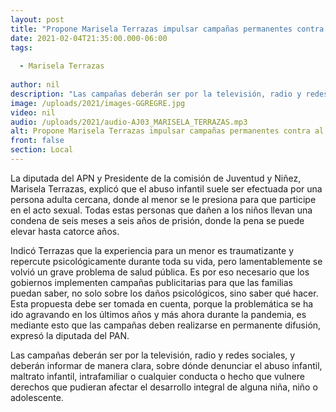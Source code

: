 ```yaml
---
layout: post
title: "Propone Marisela Terrazas impulsar campañas permanentes contra al abuso infantil"
date: 2021-02-04T21:35:00.000-06:00
tags:
  
  - Marisela Terrazas
  
author: nil
description: "Las campañas deberán ser por la televisión, radio y redes sociales"
image: /uploads/2021/images-GGREGRE.jpg
video: nil
audio: /uploads/2021/audio-AJ03_MARISELA_TERRAZAS.mp3
alt: Propone Marisela Terrazas impulsar campañas permanentes contra al abuso infantil
front: false
section: Local
---
```


La diputada del APN y Presidente de la comisión de Juventud y Niñez, Marisela Terrazas, explicó que el abuso infantil suele ser efectuada por una persona adulta cercana, donde al menor se le presiona para que participe en el acto sexual. Todas estas personas que dañen a los niños llevan una condena de seis meses a seis años de prisión, donde la pena se puede elevar  hasta catorce años.

Indicó Terrazas que la experiencia para un menor es traumatizante y repercute psicológicamente durante toda su vida, pero lamentablemente se volvió un grave problema de salud pública. Es por eso necesario que los gobiernos implementen campañas publicitarias para que las familias puedan saber, no solo sobre los daños psicológicos, sino saber qué hacer. 
Esta propuesta debe ser tomada en cuenta, porque la  problemática se ha ido agravando en los últimos años y más ahora durante la pandemia, es mediante esto que las campañas deben realizarse en permanente difusión, expresó la diputada del PAN. 

Las campañas deberán ser por la televisión, radio y redes sociales, y deberán informar de manera clara, sobre dónde denunciar el abuso infantil, maltrato infantil, intrafamiliar o cualquier conducta o hecho que vulnere derechos que pudieran afectar el desarrollo integral de alguna niña, niño o adolescente.